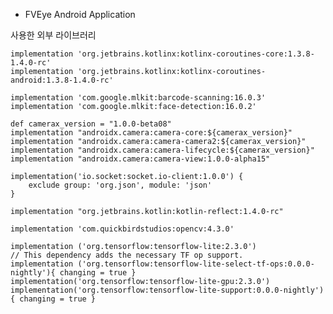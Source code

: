 * FVEye Android Application

사용한 외부 라이브러리

    implementation 'org.jetbrains.kotlinx:kotlinx-coroutines-core:1.3.8-1.4.0-rc'
    implementation 'org.jetbrains.kotlinx:kotlinx-coroutines-android:1.3.8-1.4.0-rc'

    implementation 'com.google.mlkit:barcode-scanning:16.0.3'
    implementation 'com.google.mlkit:face-detection:16.0.2'

    def camerax_version = "1.0.0-beta08"
    implementation "androidx.camera:camera-core:${camerax_version}"
    implementation "androidx.camera:camera-camera2:${camerax_version}"
    implementation "androidx.camera:camera-lifecycle:${camerax_version}"
    implementation "androidx.camera:camera-view:1.0.0-alpha15"

    implementation('io.socket:socket.io-client:1.0.0') {
        exclude group: 'org.json', module: 'json'
    }
    
    implementation "org.jetbrains.kotlin:kotlin-reflect:1.4.0-rc"

    implementation 'com.quickbirdstudios:opencv:4.3.0'

    implementation ('org.tensorflow:tensorflow-lite:2.3.0')
    // This dependency adds the necessary TF op support.
    implementation ('org.tensorflow:tensorflow-lite-select-tf-ops:0.0.0-nightly'){ changing = true }
    implementation('org.tensorflow:tensorflow-lite-gpu:2.3.0')
    implementation('org.tensorflow:tensorflow-lite-support:0.0.0-nightly') { changing = true }